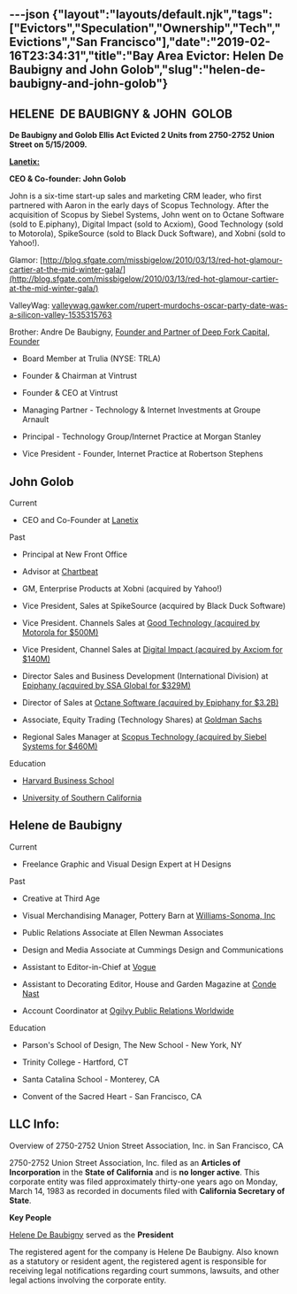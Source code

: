 ---json
{"layout":"layouts/default.njk","tags":["Evictors","Speculation","Ownership","Tech","Evictions","San Francisco"],"date":"2019-02-16T23:34:31","title":"Bay Area Evictor: Helen  De Baubigny and John Golob","slug":"helen-de-baubigny-and-john-golob"}
---

**HELENE  DE BAUBIGNY & JOHN  GOLOB**
-------------------------------------

**De Baubigny and Golob Ellis Act Evicted 2 Units from 2750-2752 Union Street on 5/15/2009.**

[**Lanetix:**](http://www.lanetix.com/about/)

**CEO & Co-founder: John Golob**

John is a six-time start-up sales and marketing CRM leader, who first partnered with Aaron in the early days of Scopus Technology. After the acquisition of Scopus by Siebel Systems, John went on to Octane Software (sold to E.piphany), Digital Impact (sold to Acxiom), Good Technology (sold to Motorola), SpikeSource (sold to Black Duck Software), and Xobni (sold to Yahoo!).

Glamor: [http://blog.sfgate.com/missbigelow/2010/03/13/red-hot-glamour-cartier-at-the-mid-winter-gala/](http://blog.sfgate.com/missbigelow/2010/03/13/red-hot-glamour-cartier-at-the-mid-winter-gala/)

ValleyWag: [valleywag.gawker.com/rupert-murdochs-oscar-party-date-was-a-silicon-valley-1535315763](http://valleywag.gawker.com/rupert-murdochs-oscar-party-date-was-a-silicon-valley-1535315763)

Brother: Andre De Baubigny, [Founder and Partner of Deep Fork Capital, Founder](http://www.deepforkcapital.com/partners/index.html)

*   Board Member at Trulia (NYSE: TRLA)
    
*   Founder & Chairman at Vintrust
    
*   Founder & CEO at Vintrust
    

*   Managing Partner - Technology & Internet Investments at Groupe Arnault
    
*   Principal - Technology Group/Internet Practice at Morgan Stanley
    
*   Vice President - Founder, Internet Practice at Robertson Stephens
    

**John Golob**
--------------

Current

*   CEO and Co-Founder at [Lanetix](http://www.linkedin.com/company/lanetix?trk=ppro_cprof)
    

Past

*   Principal at New Front Office
    
*   Advisor at [Chartbeat](http://www.linkedin.com/company/chartbeat.com?trk=ppro_cprof)
    
*   GM, Enterprise Products at Xobni (acquired by Yahoo!)
    

*   Vice President, Sales at SpikeSource (acquired by Black Duck Software)
    
*   Vice President. Channels Sales at [Good Technology (acquired by Motorola for $500M)](http://www.linkedin.com/company/good-technology?trk=ppro_cprof)
    
*   Vice President, Channel Sales at [Digital Impact (acquired by Axciom for $140M)](http://www.linkedin.com/company/digital-impact?trk=ppro_cprof)
    
*   Director Sales and Business Development (International Division) at [Epiphany (acquired by SSA Global for $329M)](http://www.linkedin.com/company/epiphany?trk=ppro_cprof)
    
*   Director of Sales at [Octane Software (acquired by Epiphany for $3.2B)](http://www.linkedin.com/company/octane-oc?trk=ppro_cprof)
    
*   Associate, Equity Trading (Technology Shares) at [Goldman Sachs](http://www.linkedin.com/company/goldman-sachs?trk=ppro_cprof)
    
*   Regional Sales Manager at [Scopus Technology (acquired by Siebel Systems for $460M)](http://www.linkedin.com/company/scopus-technology?trk=ppro_cprof)
    

Education

*   [Harvard Business School](http://www.linkedin.com/edu/harvard-business-school-18484)
    
*   [University of Southern California](http://www.linkedin.com/edu/university-of-southern-california-17971)
    

Helene de Baubigny
------------------

Current

*   Freelance Graphic and Visual Design Expert at H Designs
    

Past

*   Creative at Third Age
    
*   Visual Merchandising Manager, Pottery Barn at [Williams-Sonoma, Inc](http://www.linkedin.com/company/williams-sonoma-inc.?trk=ppro_cprof)
    
*   Public Relations Associate at Ellen Newman Associates
    

*   Design and Media Associate at Cummings Design and Communications
    
*   Assistant to Editor-in-Chief at [Vogue](http://www.linkedin.com/company/vogue?trk=ppro_cprof)
    
*   Assistant to Decorating Editor, House and Garden Magazine at [Conde Nast](http://www.linkedin.com/company/conde-nast_3308?trk=ppro_cprof)
    
*   Account Coordinator at [Ogilvy Public Relations Worldwide](http://www.linkedin.com/company/ogilvy-public-relations-worldwide?trk=ppro_cprof)
    

Education

*   Parson's School of Design, The New School - New York, NY
    
*   Trinity College - Hartford, CT
    
*   Santa Catalina School - Monterey, CA
    

*   Convent of the Sacred Heart - San Francisco, CA
    

LLC Info:
---------

Overview of 2750-2752 Union Street Association, Inc. in San Francisco, CA  
  
2750-2752 Union Street Association, Inc. filed as an **Articles of Incorporation** in the **State of California** and is **no longer active**. This corporate entity was filed approximately thirty-one years ago on Monday, March 14, 1983 as recorded in documents filed with **California Secretary of State**.

**Key People**

[Helene De Baubigny](http://www.corporationwiki.com/California/San-Francisco/helene-de-baubigny/40878186.aspx) served as the **President**

The registered agent for the company is Helene De Baubigny. Also known as a statutory or resident agent, the registered agent is responsible for receiving legal notifications regarding court summons, lawsuits, and other legal actions involving the corporate entity.